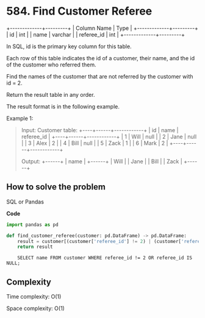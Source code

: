 # 584. Find Customer Referee

+-------------+---------+
| Column Name | Type    |
+-------------+---------+
| id          | int     |
| name        | varchar |
| referee_id  | int     |
+-------------+---------+

In SQL, id is the primary key column for this table.

Each row of this table indicates the id of a customer, their name, and the id of the customer who referred them.

Find the names of the customer that are not referred by the customer with id = 2.

Return the result table in any order.

The result format is in the following example.

Example 1:
> Input: 
> Customer table:
> +----+------+------------+
> | id | name | referee_id |
> +----+------+------------+
> | 1  | Will | null       |
> | 2  | Jane | null       |
> | 3  | Alex | 2          |
> | 4  | Bill | null       |
> | 5  | Zack | 1          |
> | 6  | Mark | 2          |
> +----+------+------------+
>
> Output: 
> +------+
> | name |
> +------+
> | Will |
> | Jane |
> | Bill |
> | Zack |
> +------+

## How to solve the problem

SQL or Pandas


**Code**

```Python Pandas
import pandas as pd

def find_customer_referee(customer: pd.DataFrame) -> pd.DataFrame:
    result = customer[(customer['referee_id'] != 2) | (customer['referee_id'].isnull())][['name']]
    return result
```

```MySQL
    SELECT name FROM customer WHERE referee_id != 2 OR referee_id IS NULL;
```

## Complexity

Time complexity: O(1)

Space complexity: O(1)
